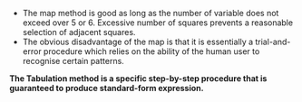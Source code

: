 * The map method is good as long as the number of variable does not exceed over 5 or 6. Excessive number of squares prevents a reasonable selection of adjacent squares.
* The obvious disadvantage of the map is that it is essentially a trial-and-error procedure which relies on the ability of the human user to recognise certain patterns.

**The Tabulation method is a specific step-by-step procedure that is guaranteed to produce standard-form expression.**
